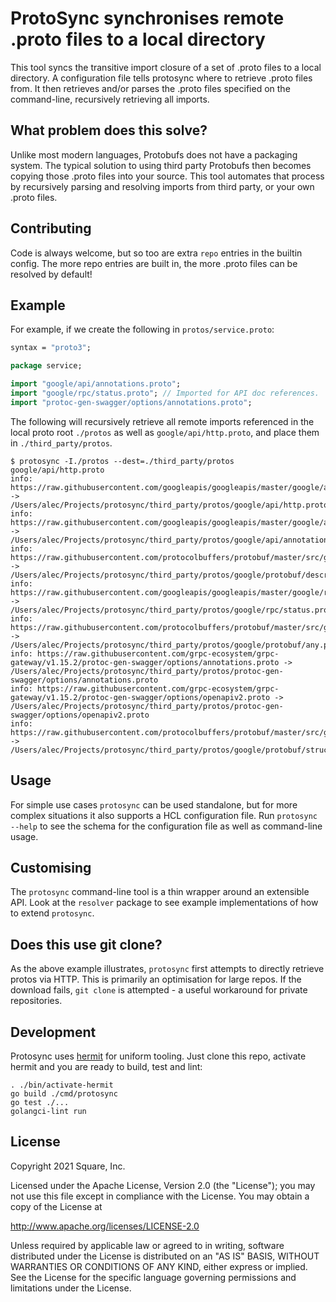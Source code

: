 # ProtoSync synchronises remote .proto files to a local directory

This tool syncs the transitive import closure of a set of .proto files to a local
directory. A configuration file tells protosync where to retrieve .proto files from. It
then retrieves and/or parses the .proto files specified on the command-line, recursively
retrieving all imports.

## What problem does this solve?

Unlike most modern languages, Protobufs does not have a packaging system. The typical
solution to using third party Protobufs then becomes copying those .proto files into 
your source. This tool automates that process by recursively parsing and resolving 
imports from third party, or your own .proto files.

## Contributing

Code is always welcome, but so too are extra `repo` entries in the builtin config. The
more repo entries are built in, the more .proto files can be resolved by default!

## Example

For example, if we create the following in `protos/service.proto`:

```protobuf
syntax = "proto3";

package service;

import "google/api/annotations.proto";
import "google/rpc/status.proto"; // Imported for API doc references.
import "protoc-gen-swagger/options/annotations.proto";
```

The following will recursively retrieve all remote imports referenced in the
local proto root `./protos` as well as `google/api/http.proto`, and place them in
`./third_party/protos`.

    $ protosync -I./protos --dest=./third_party/protos google/api/http.proto
    info: https://raw.githubusercontent.com/googleapis/googleapis/master/google/api/http.proto -> /Users/alec/Projects/protosync/third_party/protos/google/api/http.proto
    info: https://raw.githubusercontent.com/googleapis/googleapis/master/google/api/annotations.proto -> /Users/alec/Projects/protosync/third_party/protos/google/api/annotations.proto
    info: https://raw.githubusercontent.com/protocolbuffers/protobuf/master/src/google/protobuf/descriptor.proto -> /Users/alec/Projects/protosync/third_party/protos/google/protobuf/descriptor.proto
    info: https://raw.githubusercontent.com/googleapis/googleapis/master/google/rpc/status.proto -> /Users/alec/Projects/protosync/third_party/protos/google/rpc/status.proto
    info: https://raw.githubusercontent.com/protocolbuffers/protobuf/master/src/google/protobuf/any.proto -> /Users/alec/Projects/protosync/third_party/protos/google/protobuf/any.proto
    info: https://raw.githubusercontent.com/grpc-ecosystem/grpc-gateway/v1.15.2/protoc-gen-swagger/options/annotations.proto -> /Users/alec/Projects/protosync/third_party/protos/protoc-gen-swagger/options/annotations.proto
    info: https://raw.githubusercontent.com/grpc-ecosystem/grpc-gateway/v1.15.2/protoc-gen-swagger/options/openapiv2.proto -> /Users/alec/Projects/protosync/third_party/protos/protoc-gen-swagger/options/openapiv2.proto
    info: https://raw.githubusercontent.com/protocolbuffers/protobuf/master/src/google/protobuf/struct.proto -> /Users/alec/Projects/protosync/third_party/protos/google/protobuf/struct.proto

## Usage

For simple use cases `protosync` can be used standalone, but for more complex situations 
it also supports a HCL configuration file. Run `protosync --help` to see the schema 
for the configuration file as well as command-line usage.

## Customising

The `protosync` command-line tool is a thin wrapper around an extensible API. Look 
at the `resolver` package to see example implementations of how to extend `protosync`.

## Does this use git clone?

As the above example illustrates, `protosync` first attempts to directly
retrieve protos via HTTP. This is primarily an optimisation for large
repos. If the download fails, `git clone` is attempted - a useful
workaround for private repositories.

## Development

Protosync uses [hermit](https://cashapp.github.io/hermit/) for uniform
tooling. Just clone this repo, activate hermit and you are ready to
build, test and lint:

    . ./bin/activate-hermit
    go build ./cmd/protosync
    go test ./...
    golangci-lint run

## License

Copyright 2021 Square, Inc.

Licensed under the Apache License, Version 2.0 (the "License");
you may not use this file except in compliance with the License.
You may obtain a copy of the License at

http://www.apache.org/licenses/LICENSE-2.0

Unless required by applicable law or agreed to in writing, software
distributed under the License is distributed on an "AS IS" BASIS,
WITHOUT WARRANTIES OR CONDITIONS OF ANY KIND, either express or implied.
See the License for the specific language governing permissions and
limitations under the License.
